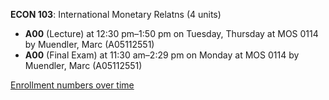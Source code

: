 **ECON 103**: International Monetary Relatns (4 units)

- **A00** (Lecture) at 12:30 pm–1:50 pm on Tuesday, Thursday at MOS 0114 by Muendler, Marc (A05112551)
- **A00** (Final Exam) at 11:30 am–2:29 pm on Monday at MOS 0114 by Muendler, Marc (A05112551)

[Enrollment numbers over time](./ECON103.tsv)
